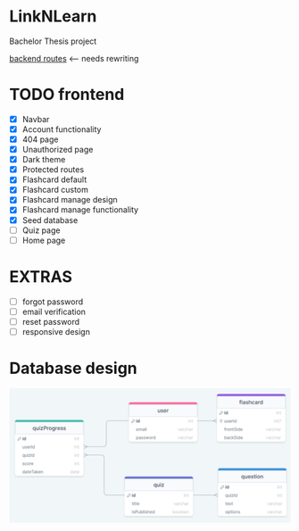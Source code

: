 # LinkNLearn

Bachelor Thesis project

[backend routes](./backend/README.md) <-- needs rewriting

# TODO frontend

-   [x] Navbar
-   [x] Account functionality
-   [x] 404 page
-   [x] Unauthorized page
-   [x] Dark theme
-   [x] Protected routes
-   [x] Flashcard default
-   [x] Flashcard custom
-   [x] Flashcard manage design
-   [x] Flashcard manage functionality
-   [x] Seed database
-   [ ] Quiz page
-   [ ] Home page

# EXTRAS

-   [ ] forgot password
-   [ ] email verification
-   [ ] reset password
-   [ ] responsive design

# Database design

![Database design](backend/database%20design.png)
